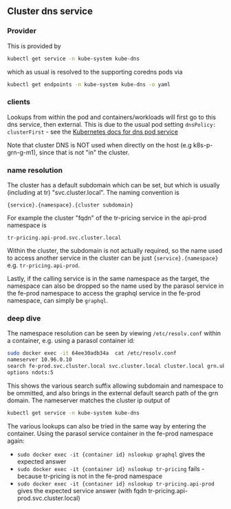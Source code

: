 ## Cluster dns service

### Provider

This is provided by

```bash
kubectl get service -n kube-system kube-dns
```
which as usual is resolved to the supporting coredns pods via

```bash
kubectl get endpoints -n kube-system kube-dns -o yaml
```

### clients

Lookups from within the pod and containers/workloads will first go to this dns
service, then external.  This is due to the usual pod setting
`dnsPolicy: clusterFirst` - see the [Kubernetes docs for dns pod service](https://kubernetes.io/docs/concepts/services-networking/dns-pod-service/#pod-s-dns-policy)

Note that cluster DNS is NOT used when directly on the host
(e.g k8s-p-grn-g-m1), since that is not "in" the cluster.

### name resolution

The cluster has a default subdomain which can be set, but which is usually
(including at tr) "svc.cluster.local".  The naming convention is
```
{service}.{namespace}.{cluster subdomain}
```

For example the cluster "fqdn" of the tr-pricing service in the api-prod
namespace is

```
tr-pricing.api-prod.svc.cluster.local
```

Within the cluster, the subdomain is not actually required, so the name used
to access another service in the cluster can be just `{service}.{namespace}`
 e.g. `tr-pricing.api-prod`.

Lastly, if the calling service is in the same namespace as the target, the
namespace can also be dropped so the name used by the parasol service in the
fe-prod namespace to access the graphql service in the fe-prod namespace, can
simply be `graphql`.

### deep dive

The namespace resolution can be seen by viewing `/etc/resolv.conf` within a
container, e.g. using a parasol container id:

```bash
sudo docker exec -it 64ee30adb34a  cat /etc/resolv.conf
nameserver 10.96.0.10
search fe-prod.svc.cluster.local svc.cluster.local cluster.local grn.uk.travelrepublic.com
options ndots:5
```

This shows the various search suffix allowing subdomain and namespace to be
ommitted, and also brings in the external default search path of the grn
domain.  The nameserver matches the cluster ip output of

```bash
kubectl get service -n kube-system kube-dns
```

The various lookups can also be tried in the same way by entering the container.
Using the parasol service container in the fe-prod namespace again:
- `sudo docker exec -it {container id} nslookup graphql` gives the expected answer
- `sudo docker exec -it {container id} nslookup tr-pricing` fails - because tr-pricing is not in the fe-prod namespace
- `sudo docker exec -it {container id} nslookup tr-pricing.api-prod` gives the expected service answer (with fqdn tr-pricing.api-prod.svc.cluster.local)

